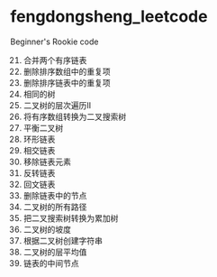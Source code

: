 # fengdongsheng_leetcode
Beginner's Rookie code

21. 合并两个有序链表  
26. 删除排序数组中的重复项
83. 删除排序链表中的重复项
100. 相同的树
107. 二叉树的层次遍历II
108. 将有序数组转换为二叉搜索树
110. 平衡二叉树
141. 环形链表  
160. 相交链表  
203. 移除链表元素  
206. 反转链表 
234. 回文链表  
237. 删除链表中的节点  
257. 二叉树的所有路径
538. 把二叉搜索树转换为累加树
563. 二叉树的坡度
606. 根据二叉树创建字符串
637. 二叉树的层平均值
876. 链表的中间节点
